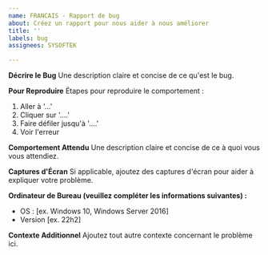 ```yaml
---
name: FRANCAIS - Rapport de bug
about: Créez un rapport pour nous aider à nous améliorer
title: ''
labels: bug
assignees: SYSOFTEK

---
```


**Décrire le Bug**
Une description claire et concise de ce qu'est le bug.

**Pour Reproduire**
Étapes pour reproduire le comportement :
1. Aller à '...'
2. Cliquer sur '....'
3. Faire défiler jusqu'à '....'
4. Voir l'erreur

**Comportement Attendu**
Une description claire et concise de ce à quoi vous vous attendiez.

**Captures d'Écran**
Si applicable, ajoutez des captures d'écran pour aider à expliquer votre problème.

**Ordinateur de Bureau (veuillez compléter les informations suivantes) :**
 - OS : [ex. Windows 10, Windows Server 2016]
 - Version [ex. 22h2]

**Contexte Additionnel**
Ajoutez tout autre contexte concernant le problème ici.
